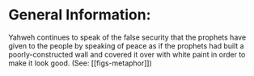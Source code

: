 # General Information:

Yahweh continues to speak of the false security that the prophets have given to the people by speaking of peace as if the prophets had built a poorly-constructed wall and covered it over with white paint in order to make it look good. (See: [[figs-metaphor]])